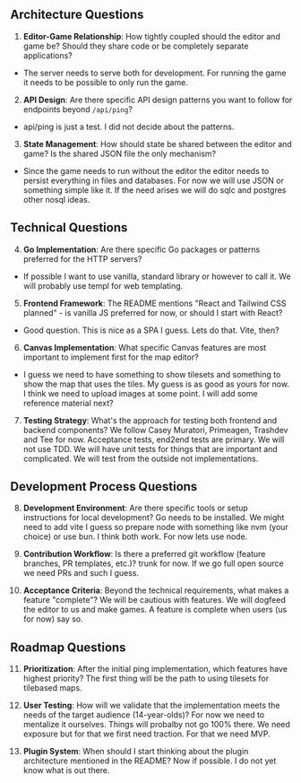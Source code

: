 ## Architecture Questions
1. **Editor-Game Relationship**: How tightly coupled should the editor and game be? Should they share code or be completely separate applications?
- The server needs to serve both for development. For running the game it needs to be possible to only run the game. 

2. **API Design**: Are there specific API design patterns you want to follow for endpoints beyond `/api/ping`?
- api/ping is just a test. I did not decide about the patterns. 

3. **State Management**: How should state be shared between the editor and game? Is the shared JSON file the only mechanism?
- Since the game needs to run without the editor the editor needs to persist everything in files and databases. For now we will use JSON or something simple like it. If the need arises we will do sqlc and postgres other nosql ideas.

## Technical Questions
4. **Go Implementation**: Are there specific Go packages or patterns preferred for the HTTP servers?
- If possible I want to use vanilla, standard library or however to call it. We will probably use templ for web templating.

5. **Frontend Framework**: The README mentions "React and Tailwind CSS planned" - is vanilla JS preferred for now, or should I start with React?
- Good question. This is nice as a SPA I guess. Lets do that. Vite, then?

6. **Canvas Implementation**: What specific Canvas features are most important to implement first for the map editor?
- I guess we need to have something to show tilesets and something to show the map that uses the tiles. My guess is as good as yours for now. I think we need to upload images at some point. I will add some reference material next?

7. **Testing Strategy**: What's the approach for testing both frontend and backend components?
We follow Casey Muratori, Primeagen, Trashdev and Tee for now. Acceptance tests, end2end tests are primary. We will not use TDD. We will have unit tests for things that are important and complicated. We will test from the outside not implementations. 

## Development Process Questions
8. **Development Environment**: Are there specific tools or setup instructions for local development?
Go needs to be installed. We might need to add vite I guess so prepare node with something like nvm (your choice) or use bun. I think both work. For now lets use node.

9. **Contribution Workflow**: Is there a preferred git workflow (feature branches, PR templates, etc.)?
trunk for now. If we go full open source we need PRs and such I guess.

10. **Acceptance Criteria**: Beyond the technical requirements, what makes a feature "complete"?
We will be cautious with features. We will dogfeed the editor to us and make games. A feature is complete when users (us for now) say so. 


## Roadmap Questions
11. **Prioritization**: After the initial ping implementation, which features have highest priority?
The first thing will be the path to using tilesets for tilebased maps.

12. **User Testing**: How will we validate that the implementation meets the needs of the target audience (14-year-olds)?
For now we need to mentalize it ourselves. Things will probalby not go 100% there. We need exposure but for that we first need traction. For that we need MVP.

13. **Plugin System**: When should I start thinking about the plugin architecture mentioned in the README?
Now if possible. I do not yet know what is out there.
